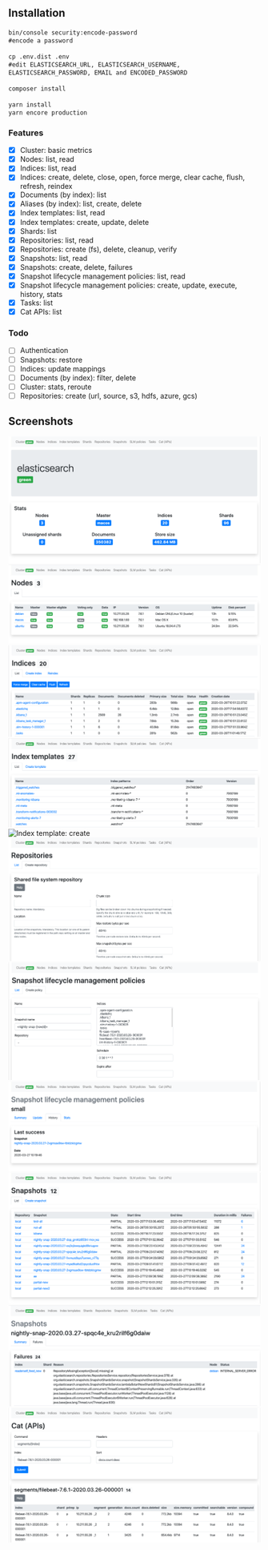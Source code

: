 ## Installation

```
bin/console security:encode-password
#encode a password

cp .env.dist .env
#edit ELASTICSEARCH_URL, ELASTICSEARCH_USERNAME, ELASTICSEARCH_PASSWORD, EMAIL and ENCODED_PASSWORD

composer install

yarn install
yarn encore production
```

### Features

- [x] Cluster: basic metrics
- [x] Nodes: list, read
- [x] Indices: list, read
- [x] Indices: create, delete, close, open, force merge, clear cache, flush, refresh, reindex
- [x] Documents (by index): list
- [x] Aliases (by index): list, create, delete
- [x] Index templates: list, read
- [x] Index templates: create, update, delete
- [x] Shards: list
- [x] Repositories: list, read
- [x] Repositories: create (fs), delete, cleanup, verify
- [x] Snapshots: list, read
- [x] Snapshots: create, delete, failures
- [x] Snapshot lifecycle management policies: list, read
- [x] Snapshot lifecycle management policies: create, update, execute, history, stats
- [x] Tasks: list
- [x] Cat APIs: list

### Todo

- [ ] Authentication
- [ ] Snapshots: restore
- [ ] Indices: update mappings
- [ ] Documents (by index): filter, delete
- [ ] Cluster: stats, reroute
- [ ] Repositories: create (url, source, s3, hdfs, azure, gcs)

## Screenshots

![Cluster](assets/images/cluster.png)
![Nodes](assets/images/nodes.png)
![Indices](assets/images/indices.png)
![Index templates](assets/images/index-templates.png)
![Index template: create](assets/images/index-templates-create.png)
![Repository: create](assets/images/repository-create.png)
![SLM policy: create](assets/images/slm-policy-create.png)
![SLM policy: history](assets/images/slm-policy-history.png)
![Snaphosts](assets/images/snapshots.png)
![Snaphost failures](assets/images/snapshot-failures.png)
![Cat APIs](assets/images/cat.png)

